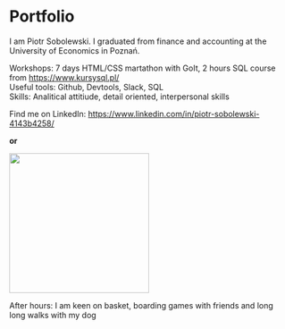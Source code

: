 # Portfolio

I am Piotr Sobolewski. I graduated from finance and accounting at the University of Economics in Poznań.

Workshops: 7 days HTML/CSS martathon with GoIt, 2 hours SQL course from https://www.kursysql.pl/ <br>
Useful tools: Github, Devtools, Slack, SQL <br>
Skills: Analitical attitiude, detail oriented, interpersonal skills <br>

Find me on LinkedIn: https://www.linkedin.com/in/piotr-sobolewski-4143b4258/ <br>

<b> or </b> <br>

<img src="https://user-images.githubusercontent.com/121132379/220452334-e3a5f01f-5fa0-4895-b509-4f33e58052c4.png" width=250 height =250> <br>

After hours: I am keen on basket, boarding games with friends and long long walks with my dog
